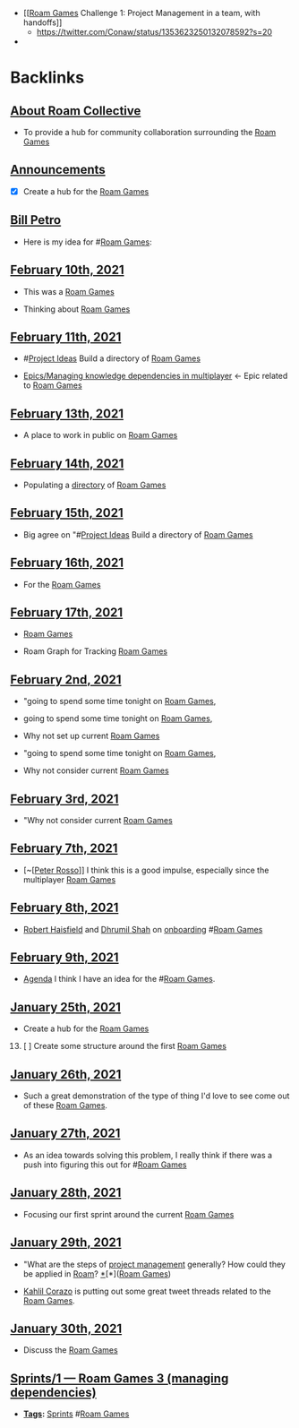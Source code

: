 - [[[Roam Games](<[[Roam Games.md>) Challenge 1: Project Management in a team, with handoffs]]
    - https://twitter.com/Conaw/status/1353623250132078592?s=20
- 

# Backlinks
## [About Roam Collective](<About Roam Collective.md>)
- To provide a hub for community collaboration surrounding the [Roam Games](<Roam Games.md>)

## [Announcements](<Announcements.md>)
- [x] Create a hub for the [Roam Games](<Roam Games.md>)

## [Bill Petro](<Bill Petro.md>)
- Here is my idea for #[Roam Games](<Roam Games.md>):

## [February 10th, 2021](<February 10th, 2021.md>)
- This was a [Roam Games](<Roam Games.md>)

- Thinking about [Roam Games](<Roam Games.md>)

## [February 11th, 2021](<February 11th, 2021.md>)
- #[Project Ideas](<Project Ideas.md>) Build a directory of [Roam Games](<Roam Games.md>)

- [Epics/Managing knowledge dependencies in multiplayer](<Epics/Managing knowledge dependencies in multiplayer.md>) ← Epic related to [Roam Games](<Roam Games.md>)

## [February 13th, 2021](<February 13th, 2021.md>)
- A place to work in public on [Roam Games](<Roam Games.md>)

## [February 14th, 2021](<February 14th, 2021.md>)
- Populating a [directory](<directory.md>) of [Roam Games](<Roam Games.md>)

## [February 15th, 2021](<February 15th, 2021.md>)
- Big agree on "#[Project Ideas](<Project Ideas.md>) Build a directory of [Roam Games](<Roam Games.md>)

## [February 16th, 2021](<February 16th, 2021.md>)
- For the [Roam Games](<Roam Games.md>)

## [February 17th, 2021](<February 17th, 2021.md>)
- [Roam Games](<Roam Games.md>)

- Roam Graph for Tracking [Roam Games](<Roam Games.md>)

## [February 2nd, 2021](<February 2nd, 2021.md>)
- "going to spend some time tonight on [Roam Games](<Roam Games.md>),

- going to spend some time tonight on [Roam Games](<Roam Games.md>),

- Why not set up current [Roam Games](<Roam Games.md>)

- "going to spend some time tonight on [Roam Games](<Roam Games.md>),

- Why not consider current [Roam Games](<Roam Games.md>)

## [February 3rd, 2021](<February 3rd, 2021.md>)
- "Why not consider current [Roam Games](<Roam Games.md>)

## [February 7th, 2021](<February 7th, 2021.md>)
- [~[[Peter Rosso](<~[[Peter Rosso.md>)]] I think this is a good impulse, especially since the multiplayer [Roam Games](<Roam Games.md>)

## [February 8th, 2021](<February 8th, 2021.md>)
- [Robert Haisfield](<Robert Haisfield.md>) and [Dhrumil Shah](<Dhrumil Shah.md>) on [onboarding](<onboarding.md>) #[Roam Games](<Roam Games.md>)

## [February 9th, 2021](<February 9th, 2021.md>)
- [Agenda](<Agenda.md>) I think I have an idea for the #[Roam Games](<Roam Games.md>).

## [January 25th, 2021](<January 25th, 2021.md>)
- Create a hub for the [Roam Games](<Roam Games.md>)

13. [ ] Create some structure around the first [Roam Games](<Roam Games.md>)

## [January 26th, 2021](<January 26th, 2021.md>)
- Such a great demonstration of the type of thing I'd love to see come out of these [Roam Games](<Roam Games.md>).

## [January 27th, 2021](<January 27th, 2021.md>)
- As an idea towards solving this problem, I really think if there was a push into figuring this out for #[Roam Games](<Roam Games.md>)

## [January 28th, 2021](<January 28th, 2021.md>)
- Focusing our first sprint around the current [Roam Games](<Roam Games.md>)

## [January 29th, 2021](<January 29th, 2021.md>)
- "What are the steps of [project management](<project management.md>) generally? How could they be applied in [Roam](<Roam.md>)? [*]([Questions](<Questions.md>))[*]([Roam Games](<Roam Games.md>))

- [Kahlil Corazo](<Kahlil Corazo.md>) is putting out some great tweet threads related to the [Roam Games](<Roam Games.md>).

## [January 30th, 2021](<January 30th, 2021.md>)
- Discuss the [Roam Games](<Roam Games.md>)

## [Sprints/1 — Roam Games 3 (managing dependencies)](<Sprints/1 — Roam Games 3 (managing dependencies).md>)
- **[Tags](<Tags.md>):** [Sprints](<Sprints.md>) #[Roam Games](<Roam Games.md>)

